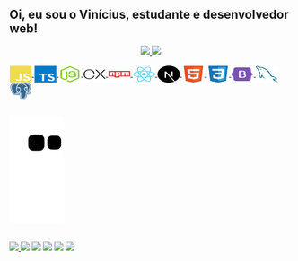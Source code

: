 ## Oi, eu sou o Vinícius, estudante e desenvolvedor web!
<div align="center">
  <a href="https://github.com/volinha">
  <img height="180em" src="https://github-readme-stats.vercel.app/api?username=volinha&show_icons=true&theme=dracula&include_all_commits=true&count_private=true"/>
  <img height="180em" src="https://github-readme-stats.vercel.app/api/top-langs/?username=volinha&layout=compact&langs_count=7&theme=dracula"/>
</div>
  
  <div style="display: inline"><br>
    <img align="center" alt="Vola-Js" height="30" width="40" src="https://raw.githubusercontent.com/devicons/devicon/master/icons/javascript/javascript-plain.svg">
    <img align="center" alt="Vola-Ts" height="30" width="40" src="https://raw.githubusercontent.com/devicons/devicon/master/icons/typescript/typescript-plain.svg">
    <img align="center" alt="Vola-Node" height="30" width="40" src="https://raw.githubusercontent.com/devicons/devicon/master/icons/nodejs/nodejs-plain.svg">
    <img align="center" alt="Vola-express" height="30" width="40" src="https://raw.githubusercontent.com/devicons/devicon/master/icons/express/express-original.svg">
    <img align="center" alt="Vola-npm" height="30" width="40" src="https://raw.githubusercontent.com/devicons/devicon/master/icons/npm/npm-original-wordmark.svg">
    <img align="center" alt="Vola-React" height="30" width="40" src="https://raw.githubusercontent.com/devicons/devicon/master/icons/react/react-original.svg">
    <img align="center" alt="Vola-next" height="30" width="40" src="https://raw.githubusercontent.com/devicons/devicon/master/icons/nextjs/nextjs-original.svg">
    <img align="center" alt="Vola-HTML" height="30" width="40" src="https://raw.githubusercontent.com/devicons/devicon/master/icons/html5/html5-original.svg">
    <img align="center" alt="Vola-CSS" height="30" width="40" src="https://raw.githubusercontent.com/devicons/devicon/master/icons/css3/css3-original.svg">
    <img align="center" alt="Vola-bootstrap" height="30" width="40" src="https://raw.githubusercontent.com/devicons/devicon/master/icons/bootstrap/bootstrap-plain.svg">
    <img align="center" alt="Vola-mysql" height="30" width="40" src="https://raw.githubusercontent.com/devicons/devicon/master/icons/mysql/mysql-plain.svg">
    <img align="center" alt="Vola-postgres" height="30" width="40" src="https://raw.githubusercontent.com/devicons/devicon/master/icons/postgresql/postgresql-plain.svg">
    
  </div>
  
 ##
  
  ![Snake animation](https://github.com/volinha/volinha/blob/output/github-contribution-grid-snake.svg)
  
 ##
  
<div>
  <a href="https://facebook.com/viniciusfvb" target="_blank"><img src = "https://img.shields.io/badge/facebook-%231877F2.svg?&style=for-the-badge&logo=facebook&logoColor=white">
  <a href="https://instagram.com/volafernandes" target="_blank"><img src="https://img.shields.io/badge/-Instagram-%23E4405F?style=for-the-badge&logo=instagram&logoColor=white" target="_blank"></a>
  <a href="https://twitter.com/volafernandes" target="_blank"><img src="https://img.shields.io/badge/twitter-%231DA1F2.svg?&style=for-the-badge&logo=twitter&logoColor=white" /></a>
 	<a href="https://www.twitch.tv/volinha" target="_blank"><img src="https://img.shields.io/badge/Twitch-9146FF?style=for-the-badge&logo=twitch&logoColor=white" target="_blank"></a>
  <a href = "mailto:viniciusfernandesdev@gmail.com"><img src="https://img.shields.io/badge/-Gmail-%23333?style=for-the-badge&logo=gmail&logoColor=white" target="_blank"></a>
  <a href="https://www.linkedin.com/in/viniciusfernandesdev" target="_blank"><img src="https://img.shields.io/badge/-LinkedIn-%230077B5?style=for-the-badge&logo=linkedin&logoColor=white" target="_blank"></a> 
